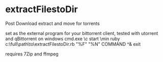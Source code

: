 # extractFilestoDir
Post Download extract and move for torrents

set as the external program for your bittorrent client, tested with utorrent and qBittorrent on windows
cmd.exe \c start \min ruby c:\full\path\to\extractFilestoDir.rb "%F" "%N" COMMAND ^& exit

requires 7Zip and ffmpeg
